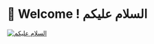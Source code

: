 # 👋 Welcome ! السلام عليكم


[![السلام عليكم](https://github-readme-stats-two-lake.vercel.app/api?username=MedAmineBenbaha&count_private=true&show_icons=true&include_all_commits=true)](https://github.com/MedAmineBenbaha)
<!---
[![Top Langs](https://github-readme-stats.vercel.app/api/top-langs/?username=MedAmineBenbaha&count_private=true&show_icons=true)](https://github.com/MedAmineBenbaha)
MedAmineBenbaha/MedAmineBenbaha is a ✨ special ✨ repository because its `README.md` (this file) appears on your GitHub profile.
You can click the Preview link to take a look at your changes.
--->
